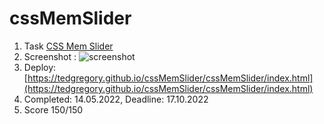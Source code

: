# cssMemSlider
1. Task  [CSS Mem Slider](https://github.com/rolling-scopes-school/tasks/tree/master/tasks/css-mem-slider)
2. Screenshot : 
![screenshot](https://user-images.githubusercontent.com/13944932/168416430-30f2d89b-954d-49ef-b3f1-27bd07f64882.png)
3. Deploy: [https://tedgregory.github.io/cssMemSlider/cssMemSlider/index.html](https://tedgregory.github.io/cssMemSlider/cssMemSlider/index.html)
4. Completed: 14.05.2022, Deadline: 17.10.2022
5. Score 150/150 